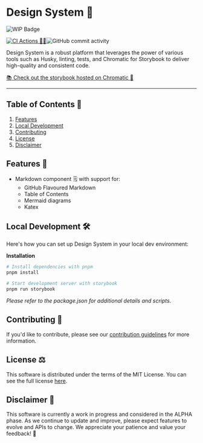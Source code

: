 # Design System 🎨

![WIP Badge](https://img.shields.io/badge/Project%20Status%3A-wip%20%F0%9F%9A%A7-orange)

[![CI Actions 🚀🤖](https://github.com/HarrisFauntleroy/design-system/actions/workflows/ci.yml/badge.svg)](https://github.com/HarrisFauntleroy/design-system/actions/workflows/ci.yml)![GitHub commit activity](https://img.shields.io/github/commit-activity/w/HarrisFauntleroy/design-system?style=flat)

Design System is a robust platform that leverages the power of various tools
such as Husky, linting, tests, and Chromatic for Storybook to deliver
high-quality and consistent code.

[📚 Check out the storybook hosted on Chromatic 🎨](https://main--64d482866191a67a0437dc6b.chromatic.com)

---

## Table of Contents 📖

1. [Features](#features-🚀)
2. [Local Development](#local-development-🛠️)
3. [Contributing](#contributing-🤝)
4. [License](#license-⚖️)
5. [Disclaimer](#disclaimer-🚨)

## Features 🚀

- Markdown component 🗒️ with support for:
  - GitHub Flavoured Markdown
  - Table of Contents
  - Mermaid diagrams
  - Katex

## Local Development 🛠️

Here's how you can set up Design System in your local dev environment:

**Installation**

```zsh
# Install dependencies with pnpm
pnpm install
```

```zsh
# Start development server with storybook
pnpm run storybook
```

_Please refer to the package.json for additional details and scripts._

## Contributing 🤝

If you'd like to contribute, please see our
[contribution guidelines](CONTRIBUTING.md) for more information.

## License ⚖️

This software is distributed under the terms of the MIT License. You can see the
full license [here](LICENSE).

## Disclaimer 🚨

This software is currently a work in progress and considered in the ALPHA phase.
As we continue to update and improve, please expect features to evolve and APIs
to change. We appreciate your patience and value your feedback! 🙌
